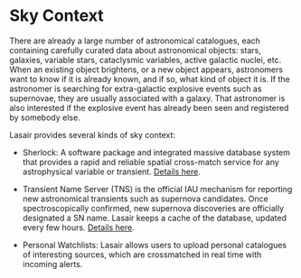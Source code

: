 # Sky Context

There are already a large number of astronomical catalogues, each containing carefully curated data about 
astronomical objects: stars, galaxies, variable stars, cataclysmic variables, active galactic nuclei, etc.
When an existing object brightens, or a new object appears, astronomers want to know if it is 
already known, and if so, what kind of object it is. If the astronomer is searching for extra-galactic
explosive events such as supernovae, they are usually associated with a galaxy. That astronomer is also 
interested if the explosive event has already been seen and registered by somebody else.

Lasair provides several kinds of sky context:

 - Sherlock: A software package and integrated massive database system that provides a 
rapid and reliable spatial cross-match service for any astrophysical variable or transient.
[Details here](../core_services/sherlock.html).

 - Transient Name Server (TNS) is the official IAU mechanism for reporting new astronomical 
transients such as supernova candidates. Once spectroscopically confirmed, new supernova 
discoveries are officially designated a SN name. Lasair keeps a cache of the database, updated every few hours.
[Details here](https://www.wis-tns.org/).

 - Personal Watchlists: Lasair allows users to upload personal catalogues of interesting sources, which are 
crossmatched in real time with incoming alerts.
